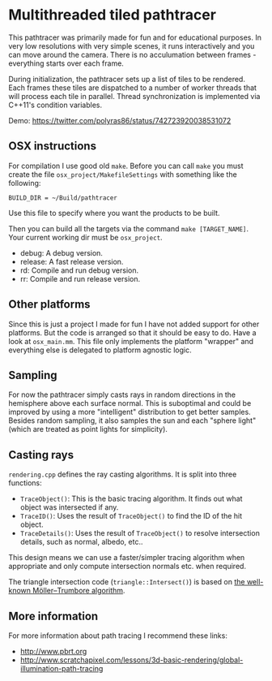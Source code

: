 Multithreaded tiled pathtracer
==============================

This pathtracer was primarily made for fun and for educational purposes. In very low resolutions with very simple scenes, it runs interactively and you can move around the camera. There is no acculumation between frames - everything starts over each frame.

During initialization, the pathtracer sets up a list of tiles to be rendered. Each frames these tiles are dispatched to a number of worker threads that will process each tile in parallel. Thread synchronization is implemented via C++11's condition variables.

Demo: https://twitter.com/polyras86/status/742723920038531072


OSX instructions
----------------

For compilation I use good old `make`. Before you can call `make` you must create the file `osx_project/MakefileSettings` with something like the following:

```
BUILD_DIR = ~/Build/pathtracer
```

Use this file to specify where you want the products to be built.

Then you can build all the targets via the command `make [TARGET_NAME]`. Your current working dir must be `osx_project`.

* debug: A debug version.
* release: A fast release version.
* rd: Compile and run debug version.
* rr: Compile and run release version.


Other platforms
---------------

Since this is just a project I made for fun I have not added support for other platforms. But the code is arranged so that it should be easy to do. Have a look at `osx_main.mm`. This file only implements the platform "wrapper" and everything else is delegated to platform agnostic logic.


Sampling
--------

For now the pathtracer simply casts rays in random directions in the hemisphere above each surface normal. This is suboptimal and could be improved by using a more "intelligent" distribution to get better samples.
Besides random sampling, it also samples the sun and each "sphere light" (which are treated as point lights for simplicity).


Casting rays
------------

`rendering.cpp` defines the ray casting algorithms. It is split into three functions:

* `TraceObject()`: This is the basic tracing algorithm. It finds out what object was intersected if any.
* `TraceID()`: Uses the result of `TraceObject()` to find the ID of the hit object.
* `TraceDetails()`: Uses the result of `TraceObject()` to resolve intersection details, such as normal, albedo, etc..

This design means we can use a faster/simpler tracing algorithm when appropriate and only compute intersection normals etc. when required.

The triangle intersection code (`triangle::Intersect()`) is based on [the well-known Möller–Trumbore algorithm](https://en.wikipedia.org/wiki/Möller–Trumbore_intersection_algorithm).


More information
----------------

For more information about path tracing I recommend these links:

* http://www.pbrt.org
* http://www.scratchapixel.com/lessons/3d-basic-rendering/global-illumination-path-tracing
